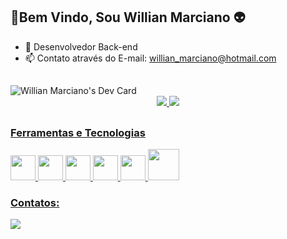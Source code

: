 ## 🖖Bem Vindo, Sou Willian Marciano 👽

- 🔭 Desenvolvedor Back-end
- 📫 Contato através do E-mail: willian_marciano@hotmail.com
##

<div class="badge" aling="center>
<a href="https://app.daily.dev/willmarciano"><img src="https://api.daily.dev/devcards/25ea7edb97d64df2abf040a8c620db53.png?r=0u8" width="200" alt="Willian Marciano's Dev Card"/></a>
</div>
                          

<div align="center">

  <a href="https://github.com/willmarciano">
  <img height="180em" src="https://github-readme-stats.vercel.app/api?username=willmarciano&show_icons=true&theme=chartreuse-dark&include_all_commits=true&count_private=true"/>
  <img height="180em" src="https://github-readme-stats.vercel.app/api/top-langs/?username=willmarciano&layout=compact&langs_count=7&theme=chartreuse-dark"/>
</div>

 ##
 ### Ferramentas e Tecnologias
<img src="https://cdn.jsdelivr.net/gh/devicons/devicon/icons/csharp/csharp-original.svg" width="40" height="40" />  
<img src="https://cdn.jsdelivr.net/gh/devicons/devicon/icons/dotnetcore/dotnetcore-original.svg" width="40" height="40"/>
<img src="https://cdn.jsdelivr.net/gh/devicons/devicon/icons/microsoftsqlserver/microsoftsqlserver-plain-wordmark.svg" width="40" height="40"/>
<img src="https://cdn.jsdelivr.net/gh/devicons/devicon/icons/git/git-original.svg" width="40" height="40"/>
<img src="https://cdn.jsdelivr.net/gh/devicons/devicon/icons/angularjs/angularjs-original.svg" width="40" height="40" />  
<img src="https://cdn.jsdelivr.net/gh/devicons/devicon/icons/docker/docker-original.svg" width="50" height="50"/>

### Contatos:

<div>
<a href="https://www.linkedin.com/in/jos%C3%A9-willian-marciano-da-silva-a48a6834" target="_blank"><img src="https://img.shields.io/badge/-LinkedIn-%230077B5?style=for-the-badge&logo=linkedin&logoColor=white" target="_blank"></a>   
</div>

  
 <!--![Snake animation](https://github.com/willmarciano/willmarciano/blob/output/github-contribution-grid-snake.svg)
